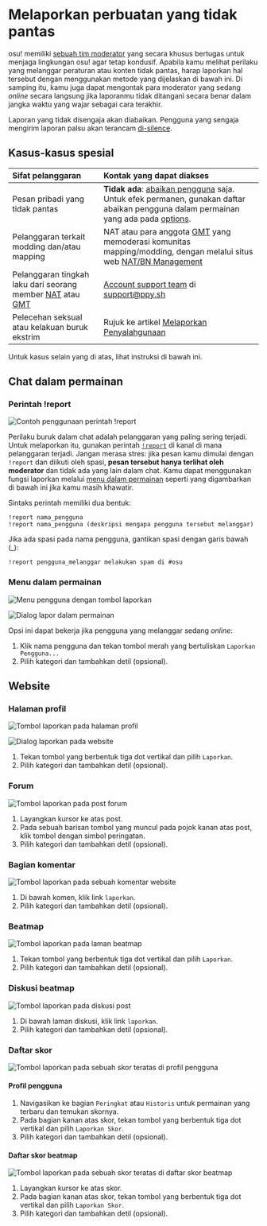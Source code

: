 # Melaporkan perbuatan yang tidak pantas

osu! memiliki [sebuah tim moderator](/wiki/People/The_Team/Global_Moderation_Team) yang secara khusus bertugas untuk menjaga lingkungan osu! agar tetap kondusif. Apabila kamu melihat perilaku yang melanggar peraturan atau konten tidak pantas, harap laporkan hal tersebut dengan menggunakan metode yang dijelaskan di bawah ini. Di samping itu, kamu juga dapat mengontak para moderator yang sedang *online* secara langsung jika laporanmu tidak ditangani secara benar dalam jangka waktu yang wajar sebagai cara terakhir.

Laporan yang tidak disengaja akan diabaikan. Pengguna yang sengaja mengirim laporan palsu akan terancam [di-silence](/wiki/Silence).

## Kasus-kasus spesial

| Sifat pelanggaran | Kontak yang dapat diakses |
| :-- | :-- |
| Pesan pribadi yang tidak pantas | **Tidak ada**: [abaikan pengguna](/wiki/Client/Interface/Chat_console#commands-list) saja. Untuk efek permanen, gunakan daftar abaikan pengguna dalam permainan yang ada pada [options](/wiki/Client/Options). |
| Pelanggaran terkait modding dan/atau mapping | NAT atau para anggota [GMT](/wiki/People/The_Team/Global_Moderation_Team) yang memoderasi komunitas mapping/modding, dengan melalui situs web [NAT/BN Management](https://bn.mappersguild.com/reports) |
| Pelanggaran tingkah laku dari seorang member [NAT](/wiki/People/The_Team/Nomination_Assessment_Team) atau [GMT](/wiki/People/The_Team/Global_Moderation_Team) | [Account support team](/wiki/People/The_Team/Account_support_team) di [support@ppy.sh](mailto:support@ppy.sh) |
| Pelecehan seksual atau kelakuan buruk ekstrim | Rujuk ke artikel [Melaporkan Penyalahgunaan](/wiki/Reporting_bad_behaviour/Abuse) |

Untuk kasus selain yang di atas, lihat instruksi di bawah ini.

## Chat dalam permainan

### Perintah !report

![](img/report-command.jpg "Contoh penggunaan perintah !report")

Perilaku buruk dalam chat adalah pelanggaran yang paling sering terjadi. Untuk melaporkan itu, gunakan perintah [`!report`](https://osu.ppy.sh/community/forums/topics/34843) di kanal di mana pelanggaran terjadi. Jangan merasa stres: jika pesan kamu dimulai dengan `!report` dan diikuti oleh spasi, **pesan tersebut hanya terlihat oleh moderator** dan tidak ada yang lain dalam chat. Kamu dapat menggunakan fungsi laporkan melalui [menu dalam permainan](#Menu-dalam-permainan) seperti yang digambarkan di bawah ini jika kamu masih khawatir.

Sintaks perintah memiliki dua bentuk:

```
!report nama_pengguna
!report nama_pengguna (deskripsi mengapa pengguna tersebut melanggar)
```

Jika ada spasi pada nama pengguna, gantikan spasi dengan garis bawah (_):

```
!report pengguna_melanggar melakukan spam di #osu
```

### Menu dalam permainan

![](img/report-user-1-ID.png "Menu pengguna dengan tombol laporkan")

![](img/report-user-2-ID.png "Dialog lapor dalam permainan")

Opsi ini dapat bekerja jika pengguna yang melanggar sedang *online*:

1. Klik nama pengguna dan tekan tombol merah yang bertuliskan `Laporkan Pengguna...`
2. Pilih kategori dan tambahkan detil (opsional).

## Website

### Halaman profil

![](img/report-user-profile-ID.png "Tombol laporkan pada halaman profil")

![](img/report-user-web-ID.png "Dialog laporkan pada website")

1. Tekan tombol yang berbentuk tiga dot vertikal dan pilih `Laporkan`.
2. Pilih kategori dan tambahkan detil (opsional).

### Forum

![](img/report-user-forum-ID.png "Tombol laporkan pada post forum")

1. Layangkan kursor ke atas post.
2. Pada sebuah barisan tombol yang muncul pada pojok kanan atas post, klik tombol dengan simbol peringatan.
3. Pilih kategori dan tambahkan detil (opsional).

### Bagian komentar

![](img/report-user-comment-ID.png "Tombol laporkan pada sebuah komentar website")

1. Di bawah komen, klik link `laporkan`.
2. Pilih kategori dan tambahkan detil (opsional).

### Beatmap

![](img/report-beatmap-ID.png "Tombol laporkan pada laman beatmap")

1. Tekan tombol yang berbentuk tiga dot vertikal dan pilih `Laporkan`.
2. Pilih kategori dan tambahkan detil (opsional).

### Diskusi beatmap

![](img/report-user-discussion-ID.png "Tombol laporkan pada diskusi post")

1. Di bawah laman diskusi, klik link `laporkan`.
2. Pilih kategori dan tambahkan detil (opsional).

### Daftar skor

![](img/report-score-user-ID.png "Tombol laporkan pada sebuah skor teratas di profil pengguna")

#### Profil pengguna

1. Navigasikan ke bagian `Peringkat` atau `Historis` untuk permainan yang terbaru dan temukan skornya.
2. Pada bagian kanan atas skor, tekan tombol yang berbentuk tiga dot vertikal dan pilih  `Laporkan Skor`.
3. Pilih kategori dan tambahkan detil (opsional).

#### Daftar skor beatmap

![](img/report-score-beatmap-ID.png "Tombol laporkan pada sebuah skor teratas di daftar skor beatmap")

1. Layangkan kursor ke atas skor.
2. Pada bagian kanan atas skor, tekan tombol yang berbentuk tiga dot vertikal dan pilih  `Laporkan Skor`.
3. Pilih kategori dan tambahkan detil (opsional).
